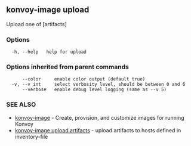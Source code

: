 ## konvoy-image upload

Upload one of [artifacts]

### Options

```
  -h, --help   help for upload
```

### Options inherited from parent commands

```
      --color     enable color output (default true)
  -v, --v int     select verbosity level, should be between 0 and 6
      --verbose   enable debug level logging (same as --v 5)
```

### SEE ALSO

* [konvoy-image](konvoy-image.md)	 - Create, provision, and customize images for running Konvoy
* [konvoy-image upload artifacts](konvoy-image_upload_artifacts.md)	 - upload artifacts to hosts defined in inventory-file

